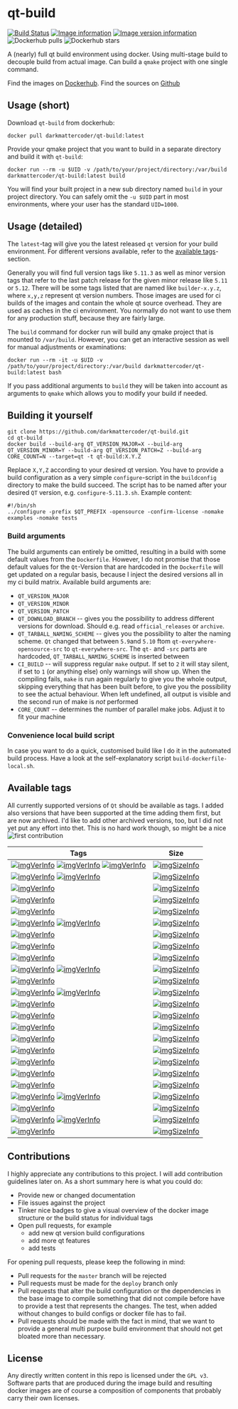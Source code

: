 # qt-build

[![Build Status](https://travis-ci.com/darkmattercoder/qt-build.svg?branch=deploy)](https://travis-ci.com/darkmattercoder/qt-build)
[![Image information](https://images.microbadger.com/badges/image/darkmattercoder/qt-build.svg)](https://microbadger.com/images/darkmattercoder/qt-build "Get your own image badge on microbadger.com")
[![Image version information](https://images.microbadger.com/badges/version/darkmattercoder/qt-build.svg)](https://microbadger.com/images/darkmattercoder/qt-build)
![Dockerhub pulls](https://img.shields.io/docker/pulls/darkmattercoder/qt-build.svg)
![Dockerhub stars](https://img.shields.io/docker/stars/darkmattercoder/qt-build.svg)

A (nearly) full qt build environment using docker. Using multi-stage build to decouple build from actual image.
Can build a `qmake` project with one single command.

Find the images on [Dockerhub](https://hub.docker.com/r/darkmattercoder/qt-build).
Find the sources on [Github](https://github.com/darkmattercoder/qt-build)

## Usage (short)

Download `qt-build` from dockerhub:

	docker pull darkmattercoder/qt-build:latest

Provide your qmake project that you want to build in a separate directory and build it with `qt-build`:

	docker run --rm -u $UID -v /path/to/your/project/directory:/var/build darkmattercoder/qt-build:latest build

You will find your built project in a new sub directory named `build` in your project directory. You can safely omit the `-u $UID` part in most environments, where your user has the standard `UID=1000`.

## Usage (detailed)

The `latest`-tag will give you the latest released `qt` version for your build environment. For different versions available, refer to the [available tags](#available-tags)-section.

Generally you will find full version tags like `5.11.3` as well as minor version tags that refer to the last patch release for the given minor release like `5.11` or `5.12`. There will be some tags listed that are named like `builder-x.y.z`, where `x,y,z` represent qt version numbers. Those images are used for ci builds of the images and contain the whole qt source overhead. They are used as caches in the ci environment. You normally do not want to use them for any production stuff, because they are fairly large.

The `build` command for docker run will build any qmake project that is mounted to `/var/build`. However, you can get an interactive session as well for manual adjustments or examinations:

	docker run --rm -it -u $UID -v /path/to/your/project/directory:/var/build darkmattercoder/qt-build:latest bash

If you pass additional arguments to `build` they will be taken into account as arguments to `qmake` which allows you to modify your build if needed.

## Building it yourself

	git clone https://github.com/darkmattercoder/qt-build.git
	cd qt-build
	docker build --build-arg QT_VERSION_MAJOR=X --build-arg QT_VERSION_MINOR=Y --build-arg QT_VERSION_PATCH=Z --build-arg CORE_COUNT=N --target=qt -t qt-build:X.Y.Z

Replace `X,Y,Z` according to your desired qt version. You have to provide a build configuration as a very simple `configure`-script in the `buildconfig` directory to make the build succeed. The script has to be named after your desired `QT` version, e.g. `configure-5.11.3.sh`. Example content:

	#!/bin/sh
	../configure -prefix $QT_PREFIX -opensource -confirm-license -nomake examples -nomake tests

### Build arguments

The build arguments can entirely be omitted, resulting in a build with some default values from the `Dockerfile`. However, I do not promise that those default values for the `Qt`-Version that are hardcoded in the `Dockerfile` will get updated on a regular basis, because I inject the desired versions all in my ci build matrix. Available build arguments are:

* `QT_VERSION_MAJOR`
* `QT_VERSION_MINOR`
* `QT_VERSION_PATCH`
* `QT_DOWNLOAD_BRANCH` -- gives you the possibility to address different versions for download. Should e.g. read `official_releases` or `archive`.
* `QT_TARBALL_NAMING_SCHEME` -- gives you the possibility to alter the naming scheme. `Qt` changed that between `5.9`and `5.10` ftom `qt-everywhere-opensource-src` to `qt-everywhere-src`. The `qt-` and `-src` parts are hardcoded, `QT_TARBALL_NAMING_SCHEME` is inserted between
* `CI_BUILD` -- will suppress regular `make` output. If set to `2` it will stay silent, if set to `1` (or anything else) only warnings will show up. When the compiling fails, `make` is run again  regularly to give you the whole output, skipping everything that has been built before, to give you the possibility to see the actual behaviour. When left undefined, all output is visible and the second run of make is *not* performed
* `CORE_COUNT` -- determines the number of parallel make jobs. Adjust it to fit your machine

### Convenience local build script

In case you want to do a quick, customised build like I do it in the automated build process. Have a look at the self-explanatory script `build-dockerfile-local.sh`.

## Available tags

All currently supported versions of `Qt` should be available as tags. I added also versions that have been supported at the time adding them first, but are now archived. I'd like to add other archived versions, too, but I did not yet put any effort into thet. This is no hard work though, so might be a nice ![first contribution](https://img.shields.io/badge/-first_contribution-006b75.svg)

| Tags                                                                                                                            | Size                                          |
| ------------------------------------------------------------------------------------------------------------------------------- | --------------------------------------------- |
| [![imgVerInfo][ver_img_latest]][lnk_latest] [![imgVerInfo][ver_img_5.13]][lnk_5.13] [![imgVerInfo][ver_img_5.13.0]][lnk_5.13.0] | [![imgSizeInfo][size_img_5.13.0]][lnk_5.13.0] |
| [![imgVerInfo][ver_img_5.12]][lnk_5.12] [![imgVerInfo][ver_img_5.12.3]][lnk_5.12.3]                                             | [![imgSizeInfo][size_img_5.12.3]][lnk_5.12.3] |
| [![imgVerInfo][ver_img_5.12.2]][lnk_5.12.2]                                                                                     | [![imgSizeInfo][size_img_5.12.2]][lnk_5.12.2] |
| [![imgVerInfo][ver_img_5.12.1]][lnk_5.12.1]                                                                                     | [![imgSizeInfo][size_img_5.12.1]][lnk_5.12.1] |
| [![imgVerInfo][ver_img_5.12.0]][lnk_5.12.0]                                                                                     | [![imgSizeInfo][size_img_5.12.0]][lnk_5.12.0] |
| [![imgVerInfo][ver_img_5.11]][lnk_5.11] [![imgVerInfo][ver_img_5.11.3]][lnk_5.11.3]                                             | [![imgSizeInfo][size_img_5.11.3]][lnk_5.11.3] |
| [![imgVerInfo][ver_img_5.11.2]][lnk_5.11.2]                                                                                     | [![imgSizeInfo][size_img_5.11.2]][lnk_5.11.2] |
| [![imgVerInfo][ver_img_5.11.1]][lnk_5.11.1]                                                                                     | [![imgSizeInfo][size_img_5.11.1]][lnk_5.11.1] |
| [![imgVerInfo][ver_img_5.11.0]][lnk_5.11.0]                                                                                     | [![imgSizeInfo][size_img_5.11.0]][lnk_5.11.0] |
| [![imgVerInfo][ver_img_5.10]][lnk_5.10] [![imgVerInfo][ver_img_5.10.1]][lnk_5.10.1]                                             | [![imgSizeInfo][size_img_5.10.1]][lnk_5.10.1] |
| [![imgVerInfo][ver_img_5.10.0]][lnk_5.10.0]                                                                                     | [![imgSizeInfo][size_img_5.10.0]][lnk_5.10.0] |
| [![imgVerInfo][ver_img_5.9]][lnk_5.9] [![imgVerInfo][ver_img_5.9.8]][lnk_5.9.8]                                                 | [![imgSizeInfo][size_img_5.9.8]][lnk_5.9.8]   |
| [![imgVerInfo][ver_img_5.9.7]][lnk_5.9.7]                                                                                       | [![imgSizeInfo][size_img_5.9.7]][lnk_5.9.7]   |
| [![imgVerInfo][ver_img_5.9.6]][lnk_5.9.6]                                                                                       | [![imgSizeInfo][size_img_5.9.6]][lnk_5.9.6]   |
| [![imgVerInfo][ver_img_5.9.5]][lnk_5.9.5]                                                                                       | [![imgSizeInfo][size_img_5.9.5]][lnk_5.9.5]   |
| [![imgVerInfo][ver_img_5.9.4]][lnk_5.9.4]                                                                                       | [![imgSizeInfo][size_img_5.9.4]][lnk_5.9.4]   |
| [![imgVerInfo][ver_img_5.9.3]][lnk_5.9.3]                                                                                       | [![imgSizeInfo][size_img_5.9.3]][lnk_5.9.3]   |
| [![imgVerInfo][ver_img_5.9.2]][lnk_5.9.2]                                                                                       | [![imgSizeInfo][size_img_5.9.2]][lnk_5.9.2]   |
| [![imgVerInfo][ver_img_5.9.1]][lnk_5.9.1]                                                                                       | [![imgSizeInfo][size_img_5.9.1]][lnk_5.9.1]   |
| [![imgVerInfo][ver_img_5.9.0]][lnk_5.9.0]                                                                                       | [![imgSizeInfo][size_img_5.9.0]][lnk_5.9.0]   |
| [![imgVerInfo][ver_img_5.6]][lnk_5.6] [![imgVerInfo][ver_img_5.6.3]][lnk_5.6.3]                                                 | [![imgSizeInfo][size_img_5.6.3]][lnk_5.6.3]   |
| [![imgVerInfo][ver_img_5.6.2]][lnk_5.6.2]                                                                                       | [![imgSizeInfo][size_img_5.6.2]][lnk_5.6.2]   |
| [![imgVerInfo][ver_img_5.6.1-1]][lnk_5.6.1-1] [![imgVerInfo][ver_img_5.6.1]][lnk_5.6.1]                                         | [![imgSizeInfo][size_img_5.6.1]][lnk_5.6.1]   |
| [![imgVerInfo][ver_img_5.6.0]][lnk_5.6.0]                                                                                       | [![imgSizeInfo][size_img_5.6.0]][lnk_5.6.0]   |

[ver_img_latest]: https://images.microbadger.com/badges/version/darkmattercoder/qt-build:latest.svg
[size_img_latest]: https://images.microbadger.com/badges/image/darkmattercoder/qt-build:latest.svg
[lnk_latest]: https://microbadger.com/images/darkmattercoder/qt-build:latest

[ver_img_5.13]: https://images.microbadger.com/badges/version/darkmattercoder/qt-build:5.13.svg
[size_img_5.13]: https://images.microbadger.com/badges/image/darkmattercoder/qt-build:5.13.svg
[lnk_5.13]: https://microbadger.com/images/darkmattercoder/qt-build:5.13

[ver_img_5.13.0]: https://images.microbadger.com/badges/version/darkmattercoder/qt-build:5.13.0.svg
[size_img_5.13.0]: https://images.microbadger.com/badges/image/darkmattercoder/qt-build:5.13.0.svg
[lnk_5.13.0]: https://microbadger.com/images/darkmattercoder/qt-build:5.13.0

[ver_img_5.12]: https://images.microbadger.com/badges/version/darkmattercoder/qt-build:5.12.svg
[size_img_5.12]: https://images.microbadger.com/badges/image/darkmattercoder/qt-build:5.12.svg
[lnk_5.12]: https://microbadger.com/images/darkmattercoder/qt-build:5.12

[ver_img_5.12.4]: https://images.microbadger.com/badges/version/darkmattercoder/qt-build:5.12.4.svg
[size_img_5.12.4]: https://images.microbadger.com/badges/image/darkmattercoder/qt-build:5.12.4.svg
[lnk_5.12.4]: https://microbadger.com/images/darkmattercoder/qt-build:5.12.4

[ver_img_5.12.3]: https://images.microbadger.com/badges/version/darkmattercoder/qt-build:5.12.3.svg
[size_img_5.12.3]: https://images.microbadger.com/badges/image/darkmattercoder/qt-build:5.12.3.svg
[lnk_5.12.3]: https://microbadger.com/images/darkmattercoder/qt-build:5.12.3

[ver_img_5.12.2]: https://images.microbadger.com/badges/version/darkmattercoder/qt-build:5.12.2.svg
[size_img_5.12.2]: https://images.microbadger.com/badges/image/darkmattercoder/qt-build:5.12.2.svg
[lnk_5.12.2]: https://microbadger.com/images/darkmattercoder/qt-build:5.12.2

[ver_img_5.12.1]: https://images.microbadger.com/badges/version/darkmattercoder/qt-build:5.12.1.svg
[size_img_5.12.1]: https://images.microbadger.com/badges/image/darkmattercoder/qt-build:5.12.1.svg
[lnk_5.12.1]: https://microbadger.com/images/darkmattercoder/qt-build:5.12.1

[ver_img_5.12.0]: https://images.microbadger.com/badges/version/darkmattercoder/qt-build:5.12.0.svg
[size_img_5.12.0]: https://images.microbadger.com/badges/image/darkmattercoder/qt-build:5.12.0.svg
[lnk_5.12.0]: https://microbadger.com/images/darkmattercoder/qt-build:5.12.0

[ver_img_5.11]: https://images.microbadger.com/badges/version/darkmattercoder/qt-build:5.11.svg
[size_img_5.11]: https://images.microbadger.com/badges/image/darkmattercoder/qt-build:5.11.svg
[lnk_5.11]: https://microbadger.com/images/darkmattercoder/qt-build:5.11

[ver_img_5.11.3]: https://images.microbadger.com/badges/version/darkmattercoder/qt-build:5.11.3.svg
[size_img_5.11.3]: https://images.microbadger.com/badges/image/darkmattercoder/qt-build:5.11.3.svg
[lnk_5.11.3]: https://microbadger.com/images/darkmattercoder/qt-build:5.11.3

[ver_img_5.11.2]: https://images.microbadger.com/badges/version/darkmattercoder/qt-build:5.11.2.svg
[size_img_5.11.2]: https://images.microbadger.com/badges/image/darkmattercoder/qt-build:5.11.2.svg
[lnk_5.11.2]: https://microbadger.com/images/darkmattercoder/qt-build:5.11.2

[ver_img_5.11.1]: https://images.microbadger.com/badges/version/darkmattercoder/qt-build:5.11.1.svg
[size_img_5.11.1]: https://images.microbadger.com/badges/image/darkmattercoder/qt-build:5.11.1.svg
[lnk_5.11.1]: https://microbadger.com/images/darkmattercoder/qt-build:5.11.1

[ver_img_5.11.0]: https://images.microbadger.com/badges/version/darkmattercoder/qt-build:5.11.0.svg
[size_img_5.11.0]: https://images.microbadger.com/badges/image/darkmattercoder/qt-build:5.11.0.svg
[lnk_5.11.0]: https://microbadger.com/images/darkmattercoder/qt-build:5.11.0

[ver_img_5.10]: https://images.microbadger.com/badges/version/darkmattercoder/qt-build:5.10.svg
[size_img_5.10]: https://images.microbadger.com/badges/image/darkmattercoder/qt-build:5.10.svg
[lnk_5.10]: https://microbadger.com/images/darkmattercoder/qt-build:5.10

[ver_img_5.10.1]: https://images.microbadger.com/badges/version/darkmattercoder/qt-build:5.10.1.svg
[size_img_5.10.1]: https://images.microbadger.com/badges/image/darkmattercoder/qt-build:5.10.1.svg
[lnk_5.10.1]: https://microbadger.com/images/darkmattercoder/qt-build:5.10.1

[ver_img_5.10.0]: https://images.microbadger.com/badges/version/darkmattercoder/qt-build:5.10.0.svg
[size_img_5.10.0]: https://images.microbadger.com/badges/image/darkmattercoder/qt-build:5.10.0.svg
[lnk_5.10.0]: https://microbadger.com/images/darkmattercoder/qt-build:5.10.0

[ver_img_5.9]: https://images.microbadger.com/badges/version/darkmattercoder/qt-build:5.9.svg
[size_img_5.9]: https://images.microbadger.com/badges/image/darkmattercoder/qt-build:5.9.svg
[lnk_5.9]: https://microbadger.com/images/darkmattercoder/qt-build:5.9

[ver_img_5.9.8]: https://images.microbadger.com/badges/version/darkmattercoder/qt-build:5.9.8.svg
[size_img_5.9.8]: https://images.microbadger.com/badges/image/darkmattercoder/qt-build:5.9.8.svg
[lnk_5.9.8]: https://microbadger.com/images/darkmattercoder/qt-build:5.9.8

[ver_img_5.9.7]: https://images.microbadger.com/badges/version/darkmattercoder/qt-build:5.9.7.svg
[size_img_5.9.7]: https://images.microbadger.com/badges/image/darkmattercoder/qt-build:5.9.7.svg
[lnk_5.9.7]: https://microbadger.com/images/darkmattercoder/qt-build:5.9.7

[ver_img_5.9.6]: https://images.microbadger.com/badges/version/darkmattercoder/qt-build:5.9.6.svg
[size_img_5.9.6]: https://images.microbadger.com/badges/image/darkmattercoder/qt-build:5.9.6.svg
[lnk_5.9.6]: https://microbadger.com/images/darkmattercoder/qt-build:5.9.6

[ver_img_5.9.5]: https://images.microbadger.com/badges/version/darkmattercoder/qt-build:5.9.5.svg
[size_img_5.9.5]: https://images.microbadger.com/badges/image/darkmattercoder/qt-build:5.9.5.svg
[lnk_5.9.5]: https://microbadger.com/images/darkmattercoder/qt-build:5.9.5

[ver_img_5.9.4]: https://images.microbadger.com/badges/version/darkmattercoder/qt-build:5.9.4.svg
[size_img_5.9.4]: https://images.microbadger.com/badges/image/darkmattercoder/qt-build:5.9.4.svg
[lnk_5.9.4]: https://microbadger.com/images/darkmattercoder/qt-build:5.9.4

[ver_img_5.9.3]: https://images.microbadger.com/badges/version/darkmattercoder/qt-build:5.9.3.svg
[size_img_5.9.3]: https://images.microbadger.com/badges/image/darkmattercoder/qt-build:5.9.3.svg
[lnk_5.9.3]: https://microbadger.com/images/darkmattercoder/qt-build:5.9.3

[ver_img_5.9.2]: https://images.microbadger.com/badges/version/darkmattercoder/qt-build:5.9.2.svg
[size_img_5.9.2]: https://images.microbadger.com/badges/image/darkmattercoder/qt-build:5.9.2.svg
[lnk_5.9.2]: https://microbadger.com/images/darkmattercoder/qt-build:5.9.2

[ver_img_5.9.1]: https://images.microbadger.com/badges/version/darkmattercoder/qt-build:5.9.1.svg
[size_img_5.9.1]: https://images.microbadger.com/badges/image/darkmattercoder/qt-build:5.9.1.svg
[lnk_5.9.1]: https://microbadger.com/images/darkmattercoder/qt-build:5.9.1

[ver_img_5.9.0]: https://images.microbadger.com/badges/version/darkmattercoder/qt-build:5.9.0.svg
[size_img_5.9.0]: https://images.microbadger.com/badges/image/darkmattercoder/qt-build:5.9.0.svg
[lnk_5.9.0]: https://microbadger.com/images/darkmattercoder/qt-build:5.9.0

[ver_img_5.6]: https://images.microbadger.com/badges/version/darkmattercoder/qt-build:5.6.svg
[size_img_5.6]: https://images.microbadger.com/badges/image/darkmattercoder/qt-build:5.6.svg
[lnk_5.6]: https://microbadger.com/images/darkmattercoder/qt-build:5.6

[ver_img_5.6.3]: https://images.microbadger.com/badges/version/darkmattercoder/qt-build:5.6.3.svg
[size_img_5.6.3]: https://images.microbadger.com/badges/image/darkmattercoder/qt-build:5.6.3.svg
[lnk_5.6.3]: https://microbadger.com/images/darkmattercoder/qt-build:5.6.3

[ver_img_5.6.2]: https://images.microbadger.com/badges/version/darkmattercoder/qt-build:5.6.2.svg
[size_img_5.6.2]: https://images.microbadger.com/badges/image/darkmattercoder/qt-build:5.6.2.svg
[lnk_5.6.2]: https://microbadger.com/images/darkmattercoder/qt-build:5.6.2

[ver_img_5.6.1-1]: https://images.microbadger.com/badges/version/darkmattercoder/qt-build:5.6.1-1.svg
[size_img_5.6.1-1]: https://images.microbadger.com/badges/image/darkmattercoder/qt-build:5.6.1-1.svg
[lnk_5.6.1-1]: https://microbadger.com/images/darkmattercoder/qt-build:5.6.1-1

[ver_img_5.6.1]: https://images.microbadger.com/badges/version/darkmattercoder/qt-build:5.6.1.svg
[size_img_5.6.1]: https://images.microbadger.com/badges/image/darkmattercoder/qt-build:5.6.1.svg
[lnk_5.6.1]: https://microbadger.com/images/darkmattercoder/qt-build:5.6.1

[ver_img_5.6.0]: https://images.microbadger.com/badges/version/darkmattercoder/qt-build:5.6.0.svg
[size_img_5.6.0]: https://images.microbadger.com/badges/image/darkmattercoder/qt-build:5.6.0.svg
[lnk_5.6.0]: https://microbadger.com/images/darkmattercoder/qt-build:5.6.0

## Contributions

I highly appreciate any contributions to this project. I will add contribution guidelines later on. As a short summary here is what you could do:

* Provide new or changed documentation
* File issues against the project
* Tinker nice badges to give a visual overview of the docker image structure or the build status for individual tags
* Open pull requests, for example
  + add new qt version build configurations
  + add more qt features
  + add tests

For opening pull requests, please keep the following in mind:

* Pull requests for the `master` branch will be rejected
* Pull requests must be made for the `deploy` branch only
* Pull requests that alter the build configuration or the dependencies in the base image to compile something that did not compile before have to provide a test that represents the changes. The test, when added without changes to build configs or docker file has to fail.
* Pull requests should be made with the fact in mind, that we want to provide a general multi purpose build environment that should not get bloated more than necessary.

## License

Any directly written content in this repo is licensed under the `GPL v3`. Software parts that are produced during the image build and resulting docker images are of course a composition of components that probably carry their own licenses.
